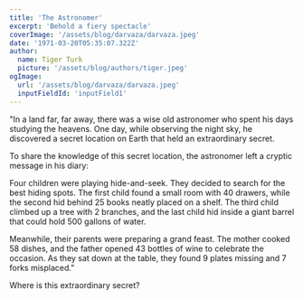 ```yaml
---
title: 'The Astronomer'
excerpt: 'Behold a fiery spectacle'
coverImage: '/assets/blog/darvaza/darvaza.jpeg'
date: '1971-03-20T05:35:07.322Z'
author:
  name: Tiger Turk
  picture: '/assets/blog/authors/tiger.jpeg'
ogImage:
  url: '/assets/blog/darvaza/darvaza.jpeg'
  inputFieldId: 'inputField1'
---
```

"In a land far, far away, there was a wise old astronomer who spent his days studying the heavens. One day, while observing the night sky, he discovered a secret location on Earth that held an extraordinary secret.

To share the knowledge of this secret location, the astronomer left a cryptic message in his diary:

Four children were playing hide-and-seek. They decided to search for the best hiding spots. The first child found a small room with 40 drawers, while the second hid behind 25 books neatly placed on a shelf. The third child climbed up a tree with 2 branches, and the last child hid inside a giant barrel that could hold 500 gallons of water.

Meanwhile, their parents were preparing a grand feast. The mother cooked 58 dishes, and the father opened 43 bottles of wine to celebrate the occasion. As they sat down at the table, they found 9 plates missing and 7 forks misplaced."

Where is this extraordinary secret?
